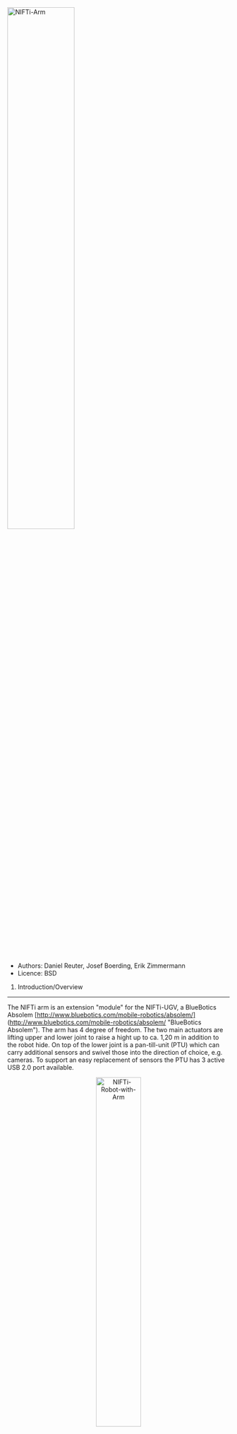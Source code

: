 <img src="https://raw.github.com/NIFTi-Fraunhofer/nifti_arm/master/doc/NIFTi_arm.jpg" alt="NIFTi-Arm" width="55%"/>

* Authors: Daniel Reuter, Josef Boerding, Erik Zimmermann
* Licence: BSD

1. Introduction/Overview
------------------------

The NIFTi arm is an extension "module" for the NIFTi-UGV, a BlueBotics Absolem [http://www.bluebotics.com/mobile-robotics/absolem/] (http://www.bluebotics.com/mobile-robotics/absolem/ "BlueBotics Absolem").
The arm has 4 degree of freedom. The two main actuators are lifting upper and lower joint to raise a hight up to ca. 1,20 m in addition to the robot hide. On top of the lower joint is a pan-till-unit (PTU) which can carry additional sensors and swivel those into the direction of choice, e.g. cameras. 
To support an easy replacement of sensors the PTU has 3 active USB 2.0 port available.

<div align="center">
<img src="https://raw.github.com/NIFTi-Fraunhofer/nifti_arm/master/doc/NIFTi_robot_with_arm.jpg" alt="NIFTi-Robot-with-Arm" width="45%"/>
</div>

2. Installation
---------------

This software is based on ROS Fuerte [http://wiki.ros.org/fuerte](http://wiki.ros.org/fuerte).
You need also the following packages (partly included here):
* git [http://git-scm.com] (http://git-scm.com)
* nifti_arm_msgs [https://github.com/NIFTi-Fraunhofer/nifti_arm/tree/master/nifti_arm_msgs] (https://github.com/NIFTi-Fraunhofer/nifti_arm/tree/master/nifti_arm_msgs)
* dynamixel_msgs, dynamixel_controllers [https://github.com/arebgun/dynamixel_motor] (https://github.com/arebgun/dynamixel_motor) 
* diagnostic_updater [https://github.com/ros/diagnostics/tree/groovy-devel/diagnostic_updater] (https://github.com/ros/diagnostics/tree/groovy-devel/diagnostic_updater) 
* libcan [https://github.com/NIFTi-Fraunhofer/nifti_arm/tree/master/libcan] (https://github.com/NIFTi-Fraunhofer/nifti_arm/tree/master/libcan) 
* libepos [https://github.com/NIFTi-Fraunhofer/nifti_arm/tree/master/libepos] (https://github.com/NIFTi-Fraunhofer/nifti_arm/tree/master/libepos)
* tulibs [https://github.com/NIFTi-Fraunhofer/nifti_arm/tree/master/tulibs] (https://github.com/NIFTi-Fraunhofer/nifti_arm/tree/master/tulibs)


2.1 Sources
-----------

You can get the sources by cloning the repository above:

*git clone https://github.com/NIFTi-Fraunhofer/nifti_arm*

The package *nifti_arm* and its dependencies is build with cmake. You can find a tutorial for using cmake here [http://www.youtube.com/watch?v=CLvZTyji_Uw](http://www.youtube.com/watch?v=CLvZTyji_Uw).

To build the *nifti_arm* sources, make sure you have the *nifti_arm* package directory and its dependencies set correctly in your ROS_PACKAGE_PATH environment variable.
Change into the checked out directory *nifti_arm*. Within each of the subdirectories (*remake, libcan, libcpc, tulibs, libepos, cpc-usb, cdkl-2.09*) execute the following commands:  

*mkdir build*  
*cd build*  
*cmake ../*  
*make*  
*sudo make install*
  
After that you can build the nifti_arm:  
*rosmake nifti_arm*    
*rosmake nifti_arm_demo_gui*  


If you have the arm installed on your robot you can find in the *launch* directory different launch files for launching the arm or parts of it. 

3. Usage
--------

A description of how to install the arm on the robot can be found here [https://github.com/NIFTi-Fraunhofer/nifti_arm/blob/master/doc/User%20Manual%20for%20the%20NIFTi-Arm%20v0.2.pdf](https://github.com/NIFTi-Fraunhofer/nifti_arm/blob/master/doc/User%20Manual%20for%20the%20NIFTi-Arm%20v0.2.pdf)

To launch the *nifti_arm_demo_gui* just execute:  
*roslaunch nifti_arm_demo_gui demo_gui.launch*

or if you have the arm installed:  
*roslaunch nifti_arm_demo_gui demo_gui_with_arm.launch* 

For further documentation see NIFTi_arm_demo_GUI_instructions.pdf at [https://github.com/NIFTi-Fraunhofer/nifti_arm/blob/master/doc/NIFTi_arm_demo_GUI_instructions.pdf](https://github.com/NIFTi-Fraunhofer/nifti_arm/blob/master/doc/NIFTi_arm_demo_GUI_instructions.pdf)

A description of the tf-tree of the arm can be found here [https://raw.github.com/NIFTi-Fraunhofer/nifti_arm/master/doc/Nifti_arm_tf-tree.PDF](https://raw.github.com/NIFTi-Fraunhofer/nifti_arm/master/doc/Nifti_arm_tf-tree.PDF)


4. Report a bug
---------------
Please use the issue tracker [https://github.com/NIFTi-Fraunhofer/nifti_arm/issues](https://github.com/NIFTi-Fraunhofer/nifti_arm/issues) of github to report a bug.


